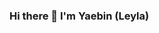 ### Hi there 👋 I'm Yaebin (Leyla)

<!--
**yaebinnie/yaebinnie** is a ✨ _special_ ✨ repository because its `README.md` (this file) appears on your GitHub profile.

Here are some ideas to get you started:

- 🔭 I’m currently working on ... creative coding
- 🌱 I’m currently learning ... Immersive Media Design
- 📫 How to reach me: ... instagram
- 😄 Pronouns: ... she/her
- ⚡ Fun fact: ... I hate coding <3
-->
